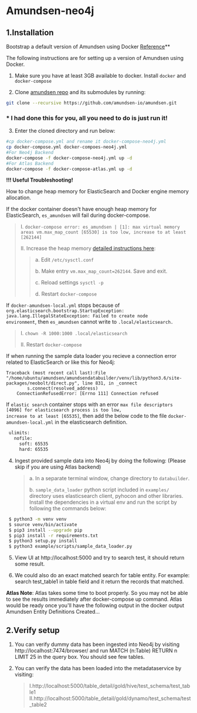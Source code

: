 # Amundsen-neo4j

## 1.Installation

Bootstrap a default version of Amundsen using Docker [Reference](./amundsen-main/docs/installation.md)**

The following instructions are for setting up a version of Amundsen using Docker.
1. Make sure you have at least 3GB available to docker. Install <code>docker</code> and <code>docker-compose</code>

2. Clone [amundsen repo]( https://github.com/amundsen-io/amundsen) and its submodules by running:

```bash
git clone --recursive https://github.com/amundsen-io/amundsen.git
```

### * I had done this for you, all you need to do is just run it!

3. Enter the cloned directory and run below:

```bash
#cp docker-compose.yml and rename it docker-compose-neo4j.yml
cp docker-compose.yml docker-compoes-neo4j.yml
#For Neo4j Backend
docker-compose -f docker-compose-neo4j.yml up -d
#For Atlas Backend
docker-compose -f docker-compose-atlas.yml up -d 
```
**!!! Useful Troubleshooting!**

How to change heap memory for ElasticSearch and Docker engine memory allocation.

If the docker container doesn't have enough heap memory for ElasticSearch, <code>es_amundsen</code> will fail during docker-compose.

> Ⅰ. <code>docker-compose error: es_amundsen | [1]: max virtual memory areas vm.max_map_count [65530] is too low, increase to at least [262144]</code>
> 
> Ⅱ. Increase the heap memory [detailed instructions here](https://www.elastic.co/guide/en/elasticsearch/reference/7.1/docker.html#docker-cli-run-prod-mode):
> 
> > a. Edit <code>/etc/sysctl.conf</code>
> >
> > b. Make entry <code>vm.max_map_count=262144</code>. Save and exit.
> >
> > c. Reload settings <code>sysctl -p</code>
> >
> > d. Restart <code>docker-compose</code>

If <code>docker-amundsen-local.yml</code> stops because of <code>org.elasticsearch.bootstrap.StartupException: java.lang.IllegalStateException: Failed to create node environment</code>, then <code>es_amundsen</code> cannot write to <code>.local/elasticsearch.</code>

> Ⅰ. <code>chown -R 1000:1000 .local/elasticsearch</code>
>
> Ⅱ. Restart <code>docker-compose</code>

If when running the sample data loader you recieve a connection error related to ElasticSearch or like this for Neo4j:

```log
Traceback (most recent call last):File "/home/ubuntu/amundsen/amundsendatabuilder/venv/lib/python3.6/site-packages/neobolt/direct.py", line 831, in _connect
        s.connect(resolved_address)
    ConnectionRefusedError: [Errno 111] Connection refused
```

If <code>elastic search</code> container stops with an error <code>max file descriptors [4096] for elasticsearch process is too low, increase to at least [65535]</code>, then add the below code to the file <code>docker-amundsen-local.yml</code> in the elasticsearch definition.

```bash
 ulimits:
   nofile:
     soft: 65535
     hard: 65535
```

4. Ingest provided sample data into Neo4j by doing the following: (Please skip if you are using Atlas backend)

   >a. In a separate terminal window, change directory to <code>databuilder</code>.
   > 
   >b. <code>sample_data_loader</code> python script included in <code>examples/</code> directory uses elasticsearch client, pyhocon and other libraries. Install the dependencies in a virtual env and run the script by following the commands below:

```bash
 $ python3 -m venv venv
 $ source venv/bin/activate
 $ pip3 install --upgrade pip
 $ pip3 install -r requirements.txt
 $ python3 setup.py install
 $ python3 example/scripts/sample_data_loader.py
```

5. View UI at http://localhost:5000 and try to search test, it should return some result.

6. We could also do an exact matched search for table entity. For example: search test_table1 in table field and it return the records that matched.

**Atlas Note**: Atlas takes some time to boot properly. So you may not be able to see the results immediately after docker-compose up command. Atlas would be ready once you'll have the following output in the docker output Amundsen Entity Definitions Created...

## 2.Verify setup

1. You can verify dummy data has been ingested into Neo4j by visiting http://localhost:7474/browser/ and run MATCH (n:Table) RETURN n LIMIT 25 in the query box. You should see few tables.

2. You can verify the data has been loaded into the metadataservice by visiting:

   >Ⅰ.http://localhost:5000/table_detail/gold/hive/test_schema/test_table1
   >Ⅱ.http://localhost:5000/table_detail/gold/dynamo/test_schema/test_table2